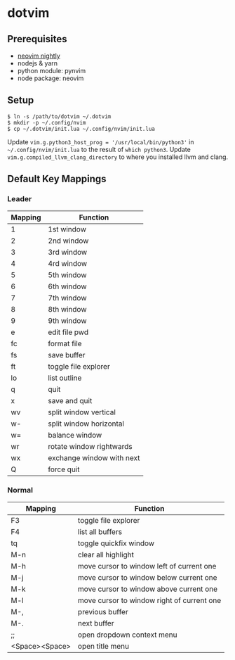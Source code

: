 dotvim
======

## Prerequisites

- [neovim nightly](https://github.com/neovim/neovim)
- nodejs & yarn
- python module: pynvim
- node package: neovim

## Setup

```
$ ln -s /path/to/dotvim ~/.dotvim
$ mkdir -p ~/.config/nvim
$ cp ~/.dotvim/init.lua ~/.config/nvim/init.lua
```

Update `vim.g.python3_host_prog = '/usr/local/bin/python3'` in `~/.config/nvim/init.lua` to the result of `which python3`.
Update `vim.g.compiled_llvm_clang_directory` to where you installed llvm and clang.

## Default Key Mappings
### Leader
| Mapping | Function                  |
| ---     | ---                       |
| 1       | 1st window                |
| 2       | 2nd window                |
| 3       | 3rd window                |
| 4       | 4rd window                |
| 5       | 5th window                |
| 6       | 6th window                |
| 7       | 7th window                |
| 8       | 8th window                |
| 9       | 9th window                |
| e       | edit file pwd             |
| fc      | format file               |
| fs      | save buffer               |
| ft      | toggle file explorer      |
| lo      | list outline              |
| q       | quit                      |
| x       | save and quit             |
| wv      | split window vertical     |
| w-      | split window horizontal   |
| w=      | balance window            |
| wr      | rotate window rightwards  |
| wx      | exchange window with next |
| Q       | force quit                |

### Normal
| Mapping            | Function                                   |
| ---                | ---                                        |
| F3                 | toggle file explorer                       |
| F4                 | list all buffers                           |
| tq                 | toggle quickfix window                     |
| M-n                | clear all highlight                        |
| M-h                | move cursor to window left of current one  |
| M-j                | move cursor to window below current one    |
| M-k                | move cursor to window above current one    |
| M-l                | move cursor to window right of current one |
| M-,                | previous buffer                            |
| M-.                | next buffer                                |
| ;;                 | open dropdown context menu                 |
| \<Space\>\<Space\> | open title menu                            |


